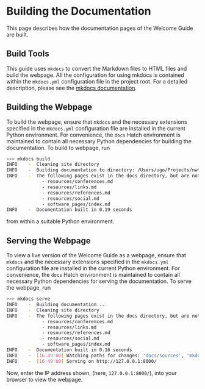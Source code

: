 # Building the Documentation

This page describes how the documentation pages of the Welcome Guide
are built.

## Build Tools

This guide uses `mkdocs` to convert the Markdown files to HTML files
and build the webpage. All the configuration for using mkdocs
is contained within the `mkdocs.yml` configuration file in the project root.
For a detailed description, please see the [mkdocs documentation][mkdocs].

## Building the Webpage

To build the webpage, ensure that `mkdocs` and the necessary extensions specified in
the `mkdocs.yml` configuration file are installed in the current Python environment.
For convenience, the `docs` Hatch environment is maintained to contain all necessary
Python dependencies for building the documentation. To build to webpage, run

```bash
>>> mkdocs build
INFO    -  Cleaning site directory
INFO    -  Building documentation to directory: /Users/ugo/Projects/nwt/welcome-guide/docs/site
INFO    -  The following pages exist in the docs directory, but are not included in the "nav" configuration:
             - resources/conferences.md
             - resources/links.md
             - resources/references.md
             - resources/social.md
             - software_pages/index.md
INFO    -  Documentation built in 0.19 seconds
```

from within a suitable Python environment.

## Serving the Webpage

To view a live version of the Welcome Guide as a webpage, ensure that `mkdocs` and the
necessary extensions specified in the `mkdocs.yml` configuration file are installed in
the current Python environment. For convenience, the `docs` Hatch environment is maintained
to contain all necessary Python dependencies for serving the documentation. To serve the
webpage, run

```bash
>>> mkdocs serve
INFO    -  Building documentation...
INFO    -  Cleaning site directory
INFO    -  The following pages exist in the docs directory, but are not included in the "nav" configuration:
             - resources/conferences.md
             - resources/links.md
             - resources/references.md
             - resources/social.md
             - software_pages/index.md
INFO    -  Documentation built in 0.16 seconds
INFO    -  [16:49:00] Watching paths for changes: 'docs/sources', 'mkdocs.yml'
INFO    -  [16:49:00] Serving on http://127.0.0.1:8000/
```

Now, enter the IP address shown, (here, `127.0.0.1:8000/`), into your browser to view the
webpage.

[mkdocs]: https://www.mkdocs.org/user-guide/
